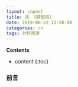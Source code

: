 ```yaml
---
layout: cnpost
title: 读 《联想局》
date: 2019-06-22 22:00:00
categories: cn
tags: 社科阅读
--- 
```


__Contents__

* content
{:toc}


### 前言

